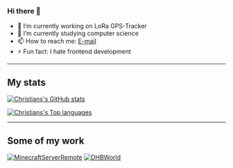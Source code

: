 ### Hi there 🚀

- 🔭 I’m currently working on LoRa GPS-Tracker
- 🌱 I’m currently studying computer science
- 📫 How to reach me: [E-mail](mailto:christian@blitzdose.de)
- ⚡ Fun fact: I hate frontend development

---
## My stats

[![Christians's GitHub stats](https://github-stats.blitzdose.de?username=blitzdose&count_private=true&show_icons=true&theme=dark&custom_title=Christians%27s%20GitHub%20Stats)](https://github.com/blitzdose)

[![Christians's Top languages](https://github-stats.blitzdose.de/top-langs/?username=blitzdose&layout=compact&theme=dark)](https://github.com/blitzdose)

---
## Some of my work

[![MinecraftServerRemote](https://github-stats.blitzdose.de/pin/?username=blitzdose&&repo=MinecraftServerRemote&theme=dark)](https://github.com/blitzdose/MinecraftServerRemote)
[![DHBWorld](https://github-stats.blitzdose.de/pin/?username=inFumumVerti&&repo=DHBWorld&theme=dark)](https://github.com/inFumumVerti/DHBWorld)
